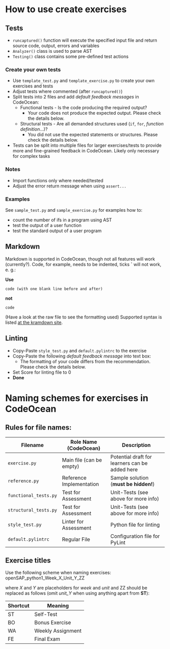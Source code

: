 # How to use create exercises

## Tests

- `runcaptured()` function will execute the specified input file and return source code, output, errors and variables
- `Analyzer()` class is used to parse AST
- `Testing()` class contains some pre-defined test actions

### Create your own tests

- Use `template_test.py` and `template_exercise.py` to create your own exercises and tests
- Adjust tests where commented (after `runcaptured()`)
- Split tests into 2 files and add *default feedback messages* in CodeOcean:
    - Functional tests - Is the code producing the required output?
      - Your code does not produce the expected output. Please check the details below.
    - Structural tests - Are all demanded structures used (`if`, `for`, *function definition*...)?
      - You did not use the expected statements or structures. Please check the details below.
- Tests can be split into multiple files for larger exercises/tests to provide more and fine-grained feedback in
  CodeOcean. Likely only necessary for complex tasks


### Notes

- Import functions only where needed/tested
- Adjust the error return message when using `assert...`


### Examples

See `sample_test.py` and `sample_exercise.py` for examples how to:
- count the number of ifs in a program using AST
- test the output of a user function
- test the standard output of a user program


## Markdown

Markdown is supported in CodeOcean, though not all features will work (currently?). Code, for example, needs to be
indented, ticks **`** will not work, e. g.:

**Use**

    code (with one blank line before and after)

**not**
```
code
```

(Have a look at the raw file to see the formatting used)
Supported syntax is listed
[at the kramdown site](https://kramdown.gettalong.org/quickref.html).


## Linting

- Copy-Paste `style_test.py` and `default.pylintrc` to the exercise
- Copy-Paste the following *default feedback message* into text box:
    - The formatting of your code differs from the recommendation. Please check the details below.
- Set Score for linting file to 0
- **Done**


# Naming schemes for exercises in CodeOcean

## Rules for file names:

| Filename              | Role Name (CodeOcean)    | Description                                    |
| --------------------- | ------------------------ | ---------------------------------------------- |
| `exercise.py`         | Main file (can be empty) | Potential draft for learners can be added here |
| `reference.py`        | Reference Implementation | Sample solution (**must be hidden!**)          |
| `functional_tests.py` | Test for Assessment      | Unit-Tests (see above for more info)           |
| `structural_tests.py` | Test for Assessment      | Unit-Tests (see above for more info)           |
| `style_test.py`       | Linter for Assessment    | Python file for linting                        |
| `default.pylintrc`    | Regular File             | Configuration file for PyLint                  |


## Exercise titles

Use the following scheme when naming exercises:
openSAP_python1_Week_X_Unit_Y_ZZ

where *X* and *Y* are placeholders for *week* and *unit* and ZZ should be replaced as follows (omit *unit_Y* when using
anything apart from **ST**):

| Shortcut | Meaning           |
| -------- | ----------------- |
| ST       | Self-Test         |
| BO       | Bonus Exercise    |
| WA       | Weekly Assignment |
| FE       | Final Exam        |
